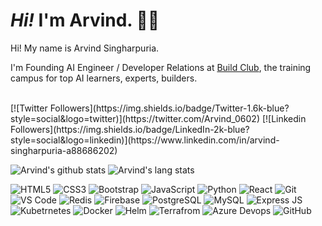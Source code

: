 # <em>Hi!</em> I'm Arvind. 👋🏻

Hi! My name is Arvind Singharpuria.

I'm Founding AI Engineer / Developer Relations at [Build Club](https://www.buildclub.ai/), the training campus for top AI learners, experts, builders.

<br>
[![Twitter Followers](https://img.shields.io/badge/Twitter-1.6k-blue?style=social&logo=twitter)](https://twitter.com/Arvind_0602)
[![Linkedin Followers](https://img.shields.io/badge/LinkedIn-2k-blue?style=social&logo=linkedin)](https://www.linkedin.com/in/arvind-singharpuria-a88686202)

![Arvind's github stats](https://github-readme-stats.vercel.app/api?username=Arvind644&show_icons=true&count_private=true&theme=radical)
![Arvind's lang stats](https://github-readme-stats.vercel.app/api/top-langs/?username=Arvind644&theme=radical&&hide=Jupyter%20Notebook,html,css)

<p align="center">

![HTML5](https://img.shields.io/badge/-HTML5-E34F26?style=flat-square&logo=html5&logoColor=white)
![CSS3](https://img.shields.io/badge/-CSS3-1572B6?style=flat-square&logo=css3)
![Bootstrap](https://img.shields.io/badge/-Bootstrap-563D7C?style=flat-square&logo=bootstrap)
![JavaScript](https://img.shields.io/badge/-JavaScript-black?style=flat-square&logo=javascript)
![Python](https://img.shields.io/badge/-Python-black?style=flat-square&logo=Python)
![React](https://img.shields.io/badge/-React-black?style=flat-square&logo=react)
![Git](https://img.shields.io/badge/-Git-%23F05032?style=flat-square&logo=git&logoColor=%23ffffff)
![VS Code](https://img.shields.io/badge/-VSCode-%23007ACC?style=flat-square&logo=visual-studio-code)
![Redis](https://img.shields.io/badge/-Redis-black?style=flat-square&logo=Redis)
![Firebase](https://img.shields.io/badge/-Firebase-black?style=flat-square&logo=firebase)
![PostgreSQL](https://img.shields.io/badge/-PostgreSQL-336791?style=flat-square&logo=postgresql)
![MySQL](https://img.shields.io/badge/-MySQL-black?style=flat-square&logo=mysql)
![Express JS](https://img.shields.io/badge/Express.js-000000?style=flat-square&logo=express&logoColor=white)
![Kubetrnetes](https://img.shields.io/badge/kubernetes-326ce5.svg?&style=flat-square&logo=kubernetes&logoColor=white)
![Docker](	https://img.shields.io/badge/Docker-2CA5E0?style=flat-square&logo=docker&logoColor=white)
![Helm](https://img.shields.io/badge/Helm-0F1689?style=flat-square&logo=Helm&labelColor=0F1689)
![Terrafrom](https://img.shields.io/badge/Terraform-7B42BC?style=flat-square&logo=terraform&logoColor=white)
![Azure Devops](https://img.shields.io/badge/Azure_DevOps-0078D7?style=flat-square&logo=azure-devops&logoColor=white)
![GitHub](https://img.shields.io/badge/-GitHub-181717?style=flat-square&logo=github)
</p>

